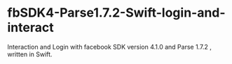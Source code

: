# fbSDK4-Parse1.7.2-Swift-login-and-interact
Interaction and Login with facebook SDK version 4.1.0 and Parse 1.7.2 , written in Swift. 

